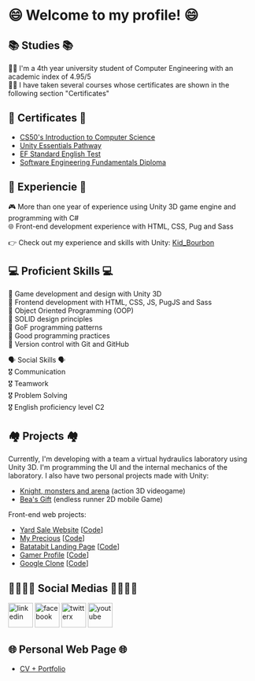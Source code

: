 # 😄  Welcome to my profile!  😄

## 📚  Studies  📚
👨‍🎓 I'm a 4th year university student of Computer Engineering with an academic index of 4.95/5<br/>
👨‍💻 I have taken several courses whose certificates are shown in the following section "Certificates"

## 📜  Certificates  📜
- [CS50's Introduction to Computer Science](https://courses.edx.org/certificates/07a19c2ddae94799aa8db6c68cbe9e3e)
- [Unity Essentials Pathway](https://www.credly.com/badges/b21ed9fa-3804-475a-a709-f61fe2c61620)
- [EF Standard English Test](https://www.efset.org/cert/8DLqB2)
- [Software Engineering Fundamentals Diploma](https://platzi.com/p/Kid_Bourbon/curso/1098-ingenieria/diploma/detalle/)

## 🧠  Experiencie  🧠
🎮 More than one year of experience using Unity 3D game engine and programming with C#<br/>
🌐 Front-end development experience with HTML, CSS, Pug and Sass

👉 Check out my experience and skills with Unity: [Kid_Bourbon](https://learn.unity.com/u/5fcac86aedbc2a0020b1f7a6?tab=profile)

## 💻  Proficient Skills  💻
🏅 Game development and design with Unity 3D<br/>
🏅 Frontend development with HTML, CSS, JS, PugJS and Sass<br/>
🏅 Object Oriented Programming (OOP)<br/>
🏅 SOLID design principles<br/>
🏅 GoF programming patterns<br/>
🏅 Good programming practices<br/>
🏅 Version control with Git and GitHub<br/>

🗣️  Social Skills  🗣️<br/>
🎖️ Communication<br/>
🎖️ Teamwork<br/>
🎖️ Problem Solving<br/>
🎖️ English proficiency level C2
 
## 🏘️  Projects  🏘️
Currently, I'm developing with a team a virtual hydraulics laboratory using Unity 3D. I'm programming the UI and the internal mechanics of the laboratory. I also have two personal projects made with Unity:
- [Knight, monsters and arena](https://github.com/KidBourbon/knight-monsters-arena) (action 3D videogame)
- [Bea's Gift](https://github.com/KidBourbon/bea-gift) (endless runner 2D mobile Game)

Front-end web projects:
- [Yard Sale Website](https://kidbourbon.github.io/yard-sale-website/) [[Code](https://github.com/KidBourbon/yard-sale-website)]
- [My Precious](https://kidbourbon.github.io/my-precious/) [[Code](https://github.com/KidBourbon/my-precious)]
- [Batatabit Landing Page](https://kidbourbon.github.io/batatabit-landing-page/) [[Code](https://github.com/KidBourbon/batatabit-landing-page)]
- [Gamer Profile](https://kidbourbon.github.io/gamer-profile/) [[Code](https://github.com/KidBourbon/gamer-profile)]
- [Google Clone](https://kidbourbon.github.io/google-clone/) [[Code](https://github.com/KidBourbon/google-clone)]

## 👨‍👩‍👧‍👦  Social Medias  👨‍👩‍👧‍👦
<a href="https://www.linkedin.com/in/leonardo-collazo-klenina" target="_blank"> <img src="https://img.icons8.com/fluency/48/linkedin.png" alt="linkedin" width="50" height="50"/></a>
<a href="https://www.facebook.com/leonardo.collazo.klenina" target="_blank"> <img src="https://img.icons8.com/fluency/48/facebook-new.png" alt="facebook" width="50" height="50"/></a>
<a href="https://twitter.com/KidBourbon6" target="_blank"> <img width="50" height="50" src="https://img.icons8.com/color/48/twitterx.png" alt="twitterx"/></a>
<a href="https://www.youtube.com/channel/UCUVv_L27fI0xbvdScYOGm2A" target="_blank"> <img src="https://img.icons8.com/3d-fluency/94/youtube-play.png" alt="youtube" width="50" height="50"/></a>

## 🌐  Personal Web Page  🌐
- [CV + Portfolio](https://kidbourbon.github.io/KidBourbon/)
